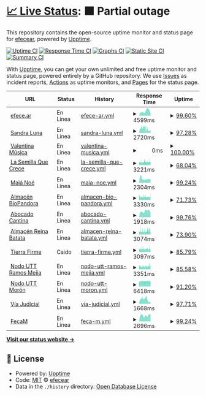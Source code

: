 # [📈 Live Status](https://efecear.github.io/upptime): <!--live status--> **🟧 Partial outage**

This repository contains the open-source uptime monitor and status page for [efecear](https://efecear.github.io/upptime), powered by [Upptime](https://github.com/upptime/upptime).

[![Uptime CI](https://github.com/efecear/upptime/workflows/Uptime%20CI/badge.svg)](https://github.com/efecear/upptime/actions?query=workflow%3A%22Uptime+CI%22)
[![Response Time CI](https://github.com/efecear/upptime/workflows/Response%20Time%20CI/badge.svg)](https://github.com/efecear/upptime/actions?query=workflow%3A%22Response+Time+CI%22)
[![Graphs CI](https://github.com/efecear/upptime/workflows/Graphs%20CI/badge.svg)](https://github.com/efecear/upptime/actions?query=workflow%3A%22Graphs+CI%22)
[![Static Site CI](https://github.com/efecear/upptime/workflows/Static%20Site%20CI/badge.svg)](https://github.com/efecear/upptime/actions?query=workflow%3A%22Static+Site+CI%22)
[![Summary CI](https://github.com/efecear/upptime/workflows/Summary%20CI/badge.svg)](https://github.com/efecear/upptime/actions?query=workflow%3A%22Summary+CI%22)

With [Upptime](https://upptime.js.org), you can get your own unlimited and free uptime monitor and status page, powered entirely by a GitHub repository. We use [Issues](https://github.com/efecear/upptime/issues) as incident reports, [Actions](https://github.com/efecear/upptime/actions) as uptime monitors, and [Pages](https://efecear.github.io/upptime) for the status page.

<!--start: status pages-->
<!-- This summary is generated by Upptime (https://github.com/upptime/upptime) -->
<!-- Do not edit this manually, your changes will be overwritten -->
<!-- prettier-ignore -->
| URL | Status | History | Response Time | Uptime |
| --- | ------ | ------- | ------------- | ------ |
| <img alt="" src="https://efece.ar/wp-content/uploads/2021/08/logo-150x150.png" height="13"> [efece.ar](https://www.efece.ar) | En Linea | [efece-ar.yml](https://github.com/efecear/upptime/commits/HEAD/history/efece-ar.yml) | <details><summary><img alt="Response time graph" src="./graphs/efece-ar/response-time-week.png" height="20"> 4599ms</summary><br><a href="https://estado.efece.ar/history/efece-ar"><img alt="Response time 4096" src="https://img.shields.io/endpoint?url=https%3A%2F%2Fraw.githubusercontent.com%2Fefecear%2Fupptime%2FHEAD%2Fapi%2Fefece-ar%2Fresponse-time.json"></a><br><a href="https://estado.efece.ar/history/efece-ar"><img alt="24-hour response time 5742" src="https://img.shields.io/endpoint?url=https%3A%2F%2Fraw.githubusercontent.com%2Fefecear%2Fupptime%2FHEAD%2Fapi%2Fefece-ar%2Fresponse-time-day.json"></a><br><a href="https://estado.efece.ar/history/efece-ar"><img alt="7-day response time 4599" src="https://img.shields.io/endpoint?url=https%3A%2F%2Fraw.githubusercontent.com%2Fefecear%2Fupptime%2FHEAD%2Fapi%2Fefece-ar%2Fresponse-time-week.json"></a><br><a href="https://estado.efece.ar/history/efece-ar"><img alt="30-day response time 3941" src="https://img.shields.io/endpoint?url=https%3A%2F%2Fraw.githubusercontent.com%2Fefecear%2Fupptime%2FHEAD%2Fapi%2Fefece-ar%2Fresponse-time-month.json"></a><br><a href="https://estado.efece.ar/history/efece-ar"><img alt="1-year response time 4096" src="https://img.shields.io/endpoint?url=https%3A%2F%2Fraw.githubusercontent.com%2Fefecear%2Fupptime%2FHEAD%2Fapi%2Fefece-ar%2Fresponse-time-year.json"></a></details> | <details><summary><a href="https://estado.efece.ar/history/efece-ar">99.60%</a></summary><a href="https://estado.efece.ar/history/efece-ar"><img alt="All-time uptime 99.59%" src="https://img.shields.io/endpoint?url=https%3A%2F%2Fraw.githubusercontent.com%2Fefecear%2Fupptime%2FHEAD%2Fapi%2Fefece-ar%2Fuptime.json"></a><br><a href="https://estado.efece.ar/history/efece-ar"><img alt="24-hour uptime 100.00%" src="https://img.shields.io/endpoint?url=https%3A%2F%2Fraw.githubusercontent.com%2Fefecear%2Fupptime%2FHEAD%2Fapi%2Fefece-ar%2Fuptime-day.json"></a><br><a href="https://estado.efece.ar/history/efece-ar"><img alt="7-day uptime 99.60%" src="https://img.shields.io/endpoint?url=https%3A%2F%2Fraw.githubusercontent.com%2Fefecear%2Fupptime%2FHEAD%2Fapi%2Fefece-ar%2Fuptime-week.json"></a><br><a href="https://estado.efece.ar/history/efece-ar"><img alt="30-day uptime 99.27%" src="https://img.shields.io/endpoint?url=https%3A%2F%2Fraw.githubusercontent.com%2Fefecear%2Fupptime%2FHEAD%2Fapi%2Fefece-ar%2Fuptime-month.json"></a><br><a href="https://estado.efece.ar/history/efece-ar"><img alt="1-year uptime 99.59%" src="https://img.shields.io/endpoint?url=https%3A%2F%2Fraw.githubusercontent.com%2Fefecear%2Fupptime%2FHEAD%2Fapi%2Fefece-ar%2Fuptime-year.json"></a></details>
| <img alt="" src="https://www.sandraluna.com.ar/wp-content/uploads/2021/04/apple-touch-icon-57x57-precomposed1.png" height="13"> [Sandra Luna](https://www.sandraluna.com.ar) | En Linea | [sandra-luna.yml](https://github.com/efecear/upptime/commits/HEAD/history/sandra-luna.yml) | <details><summary><img alt="Response time graph" src="./graphs/sandra-luna/response-time-week.png" height="20"> 2720ms</summary><br><a href="https://estado.efece.ar/history/sandra-luna"><img alt="Response time 4268" src="https://img.shields.io/endpoint?url=https%3A%2F%2Fraw.githubusercontent.com%2Fefecear%2Fupptime%2FHEAD%2Fapi%2Fsandra-luna%2Fresponse-time.json"></a><br><a href="https://estado.efece.ar/history/sandra-luna"><img alt="24-hour response time 1815" src="https://img.shields.io/endpoint?url=https%3A%2F%2Fraw.githubusercontent.com%2Fefecear%2Fupptime%2FHEAD%2Fapi%2Fsandra-luna%2Fresponse-time-day.json"></a><br><a href="https://estado.efece.ar/history/sandra-luna"><img alt="7-day response time 2720" src="https://img.shields.io/endpoint?url=https%3A%2F%2Fraw.githubusercontent.com%2Fefecear%2Fupptime%2FHEAD%2Fapi%2Fsandra-luna%2Fresponse-time-week.json"></a><br><a href="https://estado.efece.ar/history/sandra-luna"><img alt="30-day response time 3748" src="https://img.shields.io/endpoint?url=https%3A%2F%2Fraw.githubusercontent.com%2Fefecear%2Fupptime%2FHEAD%2Fapi%2Fsandra-luna%2Fresponse-time-month.json"></a><br><a href="https://estado.efece.ar/history/sandra-luna"><img alt="1-year response time 4268" src="https://img.shields.io/endpoint?url=https%3A%2F%2Fraw.githubusercontent.com%2Fefecear%2Fupptime%2FHEAD%2Fapi%2Fsandra-luna%2Fresponse-time-year.json"></a></details> | <details><summary><a href="https://estado.efece.ar/history/sandra-luna">97.28%</a></summary><a href="https://estado.efece.ar/history/sandra-luna"><img alt="All-time uptime 99.62%" src="https://img.shields.io/endpoint?url=https%3A%2F%2Fraw.githubusercontent.com%2Fefecear%2Fupptime%2FHEAD%2Fapi%2Fsandra-luna%2Fuptime.json"></a><br><a href="https://estado.efece.ar/history/sandra-luna"><img alt="24-hour uptime 91.02%" src="https://img.shields.io/endpoint?url=https%3A%2F%2Fraw.githubusercontent.com%2Fefecear%2Fupptime%2FHEAD%2Fapi%2Fsandra-luna%2Fuptime-day.json"></a><br><a href="https://estado.efece.ar/history/sandra-luna"><img alt="7-day uptime 97.28%" src="https://img.shields.io/endpoint?url=https%3A%2F%2Fraw.githubusercontent.com%2Fefecear%2Fupptime%2FHEAD%2Fapi%2Fsandra-luna%2Fuptime-week.json"></a><br><a href="https://estado.efece.ar/history/sandra-luna"><img alt="30-day uptime 99.22%" src="https://img.shields.io/endpoint?url=https%3A%2F%2Fraw.githubusercontent.com%2Fefecear%2Fupptime%2FHEAD%2Fapi%2Fsandra-luna%2Fuptime-month.json"></a><br><a href="https://estado.efece.ar/history/sandra-luna"><img alt="1-year uptime 99.62%" src="https://img.shields.io/endpoint?url=https%3A%2F%2Fraw.githubusercontent.com%2Fefecear%2Fupptime%2FHEAD%2Fapi%2Fsandra-luna%2Fuptime-year.json"></a></details>
| <img alt="" src="https://valentina.musica.ar/wp-content/uploads/2020/04/cropped-external-content.duckduckgo.com_-32x32.png" height="13"> [Valentina Música](https://valentina.musica.ar) | En Linea | [valentina-musica.yml](https://github.com/efecear/upptime/commits/HEAD/history/valentina-musica.yml) | <details><summary><img alt="Response time graph" src="./graphs/valentina-musica/response-time-week.png" height="20"> 0ms</summary><br><a href="https://estado.efece.ar/history/valentina-musica"><img alt="Response time 0" src="https://img.shields.io/endpoint?url=https%3A%2F%2Fraw.githubusercontent.com%2Fefecear%2Fupptime%2FHEAD%2Fapi%2Fvalentina-musica%2Fresponse-time.json"></a><br><a href="https://estado.efece.ar/history/valentina-musica"><img alt="24-hour response time 0" src="https://img.shields.io/endpoint?url=https%3A%2F%2Fraw.githubusercontent.com%2Fefecear%2Fupptime%2FHEAD%2Fapi%2Fvalentina-musica%2Fresponse-time-day.json"></a><br><a href="https://estado.efece.ar/history/valentina-musica"><img alt="7-day response time 0" src="https://img.shields.io/endpoint?url=https%3A%2F%2Fraw.githubusercontent.com%2Fefecear%2Fupptime%2FHEAD%2Fapi%2Fvalentina-musica%2Fresponse-time-week.json"></a><br><a href="https://estado.efece.ar/history/valentina-musica"><img alt="30-day response time 0" src="https://img.shields.io/endpoint?url=https%3A%2F%2Fraw.githubusercontent.com%2Fefecear%2Fupptime%2FHEAD%2Fapi%2Fvalentina-musica%2Fresponse-time-month.json"></a><br><a href="https://estado.efece.ar/history/valentina-musica"><img alt="1-year response time 0" src="https://img.shields.io/endpoint?url=https%3A%2F%2Fraw.githubusercontent.com%2Fefecear%2Fupptime%2FHEAD%2Fapi%2Fvalentina-musica%2Fresponse-time-year.json"></a></details> | <details><summary><a href="https://estado.efece.ar/history/valentina-musica">100.00%</a></summary><a href="https://estado.efece.ar/history/valentina-musica"><img alt="All-time uptime 99.94%" src="https://img.shields.io/endpoint?url=https%3A%2F%2Fraw.githubusercontent.com%2Fefecear%2Fupptime%2FHEAD%2Fapi%2Fvalentina-musica%2Fuptime.json"></a><br><a href="https://estado.efece.ar/history/valentina-musica"><img alt="24-hour uptime 100.00%" src="https://img.shields.io/endpoint?url=https%3A%2F%2Fraw.githubusercontent.com%2Fefecear%2Fupptime%2FHEAD%2Fapi%2Fvalentina-musica%2Fuptime-day.json"></a><br><a href="https://estado.efece.ar/history/valentina-musica"><img alt="7-day uptime 100.00%" src="https://img.shields.io/endpoint?url=https%3A%2F%2Fraw.githubusercontent.com%2Fefecear%2Fupptime%2FHEAD%2Fapi%2Fvalentina-musica%2Fuptime-week.json"></a><br><a href="https://estado.efece.ar/history/valentina-musica"><img alt="30-day uptime 99.93%" src="https://img.shields.io/endpoint?url=https%3A%2F%2Fraw.githubusercontent.com%2Fefecear%2Fupptime%2FHEAD%2Fapi%2Fvalentina-musica%2Fuptime-month.json"></a><br><a href="https://estado.efece.ar/history/valentina-musica"><img alt="1-year uptime 99.94%" src="https://img.shields.io/endpoint?url=https%3A%2F%2Fraw.githubusercontent.com%2Fefecear%2Fupptime%2FHEAD%2Fapi%2Fvalentina-musica%2Fuptime-year.json"></a></details>
| <img alt="" src="https://www.lasemillaquecrece.com.ar/wp-content/uploads/2020/08/icono.jpg" height="13"> [La Semilla Que Crece](https://www.lasemillaquecrece.com.ar) | En Linea | [la-semilla-que-crece.yml](https://github.com/efecear/upptime/commits/HEAD/history/la-semilla-que-crece.yml) | <details><summary><img alt="Response time graph" src="./graphs/la-semilla-que-crece/response-time-week.png" height="20"> 3221ms</summary><br><a href="https://estado.efece.ar/history/la-semilla-que-crece"><img alt="Response time 2832" src="https://img.shields.io/endpoint?url=https%3A%2F%2Fraw.githubusercontent.com%2Fefecear%2Fupptime%2FHEAD%2Fapi%2Fla-semilla-que-crece%2Fresponse-time.json"></a><br><a href="https://estado.efece.ar/history/la-semilla-que-crece"><img alt="24-hour response time 2984" src="https://img.shields.io/endpoint?url=https%3A%2F%2Fraw.githubusercontent.com%2Fefecear%2Fupptime%2FHEAD%2Fapi%2Fla-semilla-que-crece%2Fresponse-time-day.json"></a><br><a href="https://estado.efece.ar/history/la-semilla-que-crece"><img alt="7-day response time 3221" src="https://img.shields.io/endpoint?url=https%3A%2F%2Fraw.githubusercontent.com%2Fefecear%2Fupptime%2FHEAD%2Fapi%2Fla-semilla-que-crece%2Fresponse-time-week.json"></a><br><a href="https://estado.efece.ar/history/la-semilla-que-crece"><img alt="30-day response time 2879" src="https://img.shields.io/endpoint?url=https%3A%2F%2Fraw.githubusercontent.com%2Fefecear%2Fupptime%2FHEAD%2Fapi%2Fla-semilla-que-crece%2Fresponse-time-month.json"></a><br><a href="https://estado.efece.ar/history/la-semilla-que-crece"><img alt="1-year response time 2832" src="https://img.shields.io/endpoint?url=https%3A%2F%2Fraw.githubusercontent.com%2Fefecear%2Fupptime%2FHEAD%2Fapi%2Fla-semilla-que-crece%2Fresponse-time-year.json"></a></details> | <details><summary><a href="https://estado.efece.ar/history/la-semilla-que-crece">68.04%</a></summary><a href="https://estado.efece.ar/history/la-semilla-que-crece"><img alt="All-time uptime 96.65%" src="https://img.shields.io/endpoint?url=https%3A%2F%2Fraw.githubusercontent.com%2Fefecear%2Fupptime%2FHEAD%2Fapi%2Fla-semilla-que-crece%2Fuptime.json"></a><br><a href="https://estado.efece.ar/history/la-semilla-que-crece"><img alt="24-hour uptime 65.84%" src="https://img.shields.io/endpoint?url=https%3A%2F%2Fraw.githubusercontent.com%2Fefecear%2Fupptime%2FHEAD%2Fapi%2Fla-semilla-que-crece%2Fuptime-day.json"></a><br><a href="https://estado.efece.ar/history/la-semilla-que-crece"><img alt="7-day uptime 68.04%" src="https://img.shields.io/endpoint?url=https%3A%2F%2Fraw.githubusercontent.com%2Fefecear%2Fupptime%2FHEAD%2Fapi%2Fla-semilla-que-crece%2Fuptime-week.json"></a><br><a href="https://estado.efece.ar/history/la-semilla-que-crece"><img alt="30-day uptime 92.65%" src="https://img.shields.io/endpoint?url=https%3A%2F%2Fraw.githubusercontent.com%2Fefecear%2Fupptime%2FHEAD%2Fapi%2Fla-semilla-que-crece%2Fuptime-month.json"></a><br><a href="https://estado.efece.ar/history/la-semilla-que-crece"><img alt="1-year uptime 96.65%" src="https://img.shields.io/endpoint?url=https%3A%2F%2Fraw.githubusercontent.com%2Fefecear%2Fupptime%2FHEAD%2Fapi%2Fla-semilla-que-crece%2Fuptime-year.json"></a></details>
| <img alt="" src="https://favicons.githubusercontent.com/www.maianoe.com.ar" height="13"> [Maiá Noé](https://www.maianoe.com.ar) | En Linea | [maia-noe.yml](https://github.com/efecear/upptime/commits/HEAD/history/maia-noe.yml) | <details><summary><img alt="Response time graph" src="./graphs/maia-noe/response-time-week.png" height="20"> 2304ms</summary><br><a href="https://estado.efece.ar/history/maia-noe"><img alt="Response time 2754" src="https://img.shields.io/endpoint?url=https%3A%2F%2Fraw.githubusercontent.com%2Fefecear%2Fupptime%2FHEAD%2Fapi%2Fmaia-noe%2Fresponse-time.json"></a><br><a href="https://estado.efece.ar/history/maia-noe"><img alt="24-hour response time 0" src="https://img.shields.io/endpoint?url=https%3A%2F%2Fraw.githubusercontent.com%2Fefecear%2Fupptime%2FHEAD%2Fapi%2Fmaia-noe%2Fresponse-time-day.json"></a><br><a href="https://estado.efece.ar/history/maia-noe"><img alt="7-day response time 2304" src="https://img.shields.io/endpoint?url=https%3A%2F%2Fraw.githubusercontent.com%2Fefecear%2Fupptime%2FHEAD%2Fapi%2Fmaia-noe%2Fresponse-time-week.json"></a><br><a href="https://estado.efece.ar/history/maia-noe"><img alt="30-day response time 2344" src="https://img.shields.io/endpoint?url=https%3A%2F%2Fraw.githubusercontent.com%2Fefecear%2Fupptime%2FHEAD%2Fapi%2Fmaia-noe%2Fresponse-time-month.json"></a><br><a href="https://estado.efece.ar/history/maia-noe"><img alt="1-year response time 2754" src="https://img.shields.io/endpoint?url=https%3A%2F%2Fraw.githubusercontent.com%2Fefecear%2Fupptime%2FHEAD%2Fapi%2Fmaia-noe%2Fresponse-time-year.json"></a></details> | <details><summary><a href="https://estado.efece.ar/history/maia-noe">99.24%</a></summary><a href="https://estado.efece.ar/history/maia-noe"><img alt="All-time uptime 96.81%" src="https://img.shields.io/endpoint?url=https%3A%2F%2Fraw.githubusercontent.com%2Fefecear%2Fupptime%2FHEAD%2Fapi%2Fmaia-noe%2Fuptime.json"></a><br><a href="https://estado.efece.ar/history/maia-noe"><img alt="24-hour uptime 100.00%" src="https://img.shields.io/endpoint?url=https%3A%2F%2Fraw.githubusercontent.com%2Fefecear%2Fupptime%2FHEAD%2Fapi%2Fmaia-noe%2Fuptime-day.json"></a><br><a href="https://estado.efece.ar/history/maia-noe"><img alt="7-day uptime 99.24%" src="https://img.shields.io/endpoint?url=https%3A%2F%2Fraw.githubusercontent.com%2Fefecear%2Fupptime%2FHEAD%2Fapi%2Fmaia-noe%2Fuptime-week.json"></a><br><a href="https://estado.efece.ar/history/maia-noe"><img alt="30-day uptime 98.74%" src="https://img.shields.io/endpoint?url=https%3A%2F%2Fraw.githubusercontent.com%2Fefecear%2Fupptime%2FHEAD%2Fapi%2Fmaia-noe%2Fuptime-month.json"></a><br><a href="https://estado.efece.ar/history/maia-noe"><img alt="1-year uptime 96.81%" src="https://img.shields.io/endpoint?url=https%3A%2F%2Fraw.githubusercontent.com%2Fefecear%2Fupptime%2FHEAD%2Fapi%2Fmaia-noe%2Fuptime-year.json"></a></details>
| <img alt="" src="https://favicons.githubusercontent.com/www.biopandora.com.ar" height="13"> [Almacén BioPandora](https://www.biopandora.com.ar) | En Linea | [almacen-bio-pandora.yml](https://github.com/efecear/upptime/commits/HEAD/history/almacen-bio-pandora.yml) | <details><summary><img alt="Response time graph" src="./graphs/almacen-bio-pandora/response-time-week.png" height="20"> 3330ms</summary><br><a href="https://estado.efece.ar/history/almacen-bio-pandora"><img alt="Response time 2949" src="https://img.shields.io/endpoint?url=https%3A%2F%2Fraw.githubusercontent.com%2Fefecear%2Fupptime%2FHEAD%2Fapi%2Falmacen-bio-pandora%2Fresponse-time.json"></a><br><a href="https://estado.efece.ar/history/almacen-bio-pandora"><img alt="24-hour response time 3694" src="https://img.shields.io/endpoint?url=https%3A%2F%2Fraw.githubusercontent.com%2Fefecear%2Fupptime%2FHEAD%2Fapi%2Falmacen-bio-pandora%2Fresponse-time-day.json"></a><br><a href="https://estado.efece.ar/history/almacen-bio-pandora"><img alt="7-day response time 3330" src="https://img.shields.io/endpoint?url=https%3A%2F%2Fraw.githubusercontent.com%2Fefecear%2Fupptime%2FHEAD%2Fapi%2Falmacen-bio-pandora%2Fresponse-time-week.json"></a><br><a href="https://estado.efece.ar/history/almacen-bio-pandora"><img alt="30-day response time 3053" src="https://img.shields.io/endpoint?url=https%3A%2F%2Fraw.githubusercontent.com%2Fefecear%2Fupptime%2FHEAD%2Fapi%2Falmacen-bio-pandora%2Fresponse-time-month.json"></a><br><a href="https://estado.efece.ar/history/almacen-bio-pandora"><img alt="1-year response time 2949" src="https://img.shields.io/endpoint?url=https%3A%2F%2Fraw.githubusercontent.com%2Fefecear%2Fupptime%2FHEAD%2Fapi%2Falmacen-bio-pandora%2Fresponse-time-year.json"></a></details> | <details><summary><a href="https://estado.efece.ar/history/almacen-bio-pandora">71.73%</a></summary><a href="https://estado.efece.ar/history/almacen-bio-pandora"><img alt="All-time uptime 96.36%" src="https://img.shields.io/endpoint?url=https%3A%2F%2Fraw.githubusercontent.com%2Fefecear%2Fupptime%2FHEAD%2Fapi%2Falmacen-bio-pandora%2Fuptime.json"></a><br><a href="https://estado.efece.ar/history/almacen-bio-pandora"><img alt="24-hour uptime 68.37%" src="https://img.shields.io/endpoint?url=https%3A%2F%2Fraw.githubusercontent.com%2Fefecear%2Fupptime%2FHEAD%2Fapi%2Falmacen-bio-pandora%2Fuptime-day.json"></a><br><a href="https://estado.efece.ar/history/almacen-bio-pandora"><img alt="7-day uptime 71.73%" src="https://img.shields.io/endpoint?url=https%3A%2F%2Fraw.githubusercontent.com%2Fefecear%2Fupptime%2FHEAD%2Fapi%2Falmacen-bio-pandora%2Fuptime-week.json"></a><br><a href="https://estado.efece.ar/history/almacen-bio-pandora"><img alt="30-day uptime 92.12%" src="https://img.shields.io/endpoint?url=https%3A%2F%2Fraw.githubusercontent.com%2Fefecear%2Fupptime%2FHEAD%2Fapi%2Falmacen-bio-pandora%2Fuptime-month.json"></a><br><a href="https://estado.efece.ar/history/almacen-bio-pandora"><img alt="1-year uptime 96.36%" src="https://img.shields.io/endpoint?url=https%3A%2F%2Fraw.githubusercontent.com%2Fefecear%2Fupptime%2FHEAD%2Fapi%2Falmacen-bio-pandora%2Fuptime-year.json"></a></details>
| <img alt="" src="https://favicons.githubusercontent.com/www.abocado.com.ar" height="13"> [Abocado Cantina](https://www.abocado.com.ar) | En Linea | [abocado-cantina.yml](https://github.com/efecear/upptime/commits/HEAD/history/abocado-cantina.yml) | <details><summary><img alt="Response time graph" src="./graphs/abocado-cantina/response-time-week.png" height="20"> 1918ms</summary><br><a href="https://estado.efece.ar/history/abocado-cantina"><img alt="Response time 1976" src="https://img.shields.io/endpoint?url=https%3A%2F%2Fraw.githubusercontent.com%2Fefecear%2Fupptime%2FHEAD%2Fapi%2Fabocado-cantina%2Fresponse-time.json"></a><br><a href="https://estado.efece.ar/history/abocado-cantina"><img alt="24-hour response time 0" src="https://img.shields.io/endpoint?url=https%3A%2F%2Fraw.githubusercontent.com%2Fefecear%2Fupptime%2FHEAD%2Fapi%2Fabocado-cantina%2Fresponse-time-day.json"></a><br><a href="https://estado.efece.ar/history/abocado-cantina"><img alt="7-day response time 1918" src="https://img.shields.io/endpoint?url=https%3A%2F%2Fraw.githubusercontent.com%2Fefecear%2Fupptime%2FHEAD%2Fapi%2Fabocado-cantina%2Fresponse-time-week.json"></a><br><a href="https://estado.efece.ar/history/abocado-cantina"><img alt="30-day response time 2024" src="https://img.shields.io/endpoint?url=https%3A%2F%2Fraw.githubusercontent.com%2Fefecear%2Fupptime%2FHEAD%2Fapi%2Fabocado-cantina%2Fresponse-time-month.json"></a><br><a href="https://estado.efece.ar/history/abocado-cantina"><img alt="1-year response time 1976" src="https://img.shields.io/endpoint?url=https%3A%2F%2Fraw.githubusercontent.com%2Fefecear%2Fupptime%2FHEAD%2Fapi%2Fabocado-cantina%2Fresponse-time-year.json"></a></details> | <details><summary><a href="https://estado.efece.ar/history/abocado-cantina">99.76%</a></summary><a href="https://estado.efece.ar/history/abocado-cantina"><img alt="All-time uptime 99.64%" src="https://img.shields.io/endpoint?url=https%3A%2F%2Fraw.githubusercontent.com%2Fefecear%2Fupptime%2FHEAD%2Fapi%2Fabocado-cantina%2Fuptime.json"></a><br><a href="https://estado.efece.ar/history/abocado-cantina"><img alt="24-hour uptime 100.00%" src="https://img.shields.io/endpoint?url=https%3A%2F%2Fraw.githubusercontent.com%2Fefecear%2Fupptime%2FHEAD%2Fapi%2Fabocado-cantina%2Fuptime-day.json"></a><br><a href="https://estado.efece.ar/history/abocado-cantina"><img alt="7-day uptime 99.76%" src="https://img.shields.io/endpoint?url=https%3A%2F%2Fraw.githubusercontent.com%2Fefecear%2Fupptime%2FHEAD%2Fapi%2Fabocado-cantina%2Fuptime-week.json"></a><br><a href="https://estado.efece.ar/history/abocado-cantina"><img alt="30-day uptime 99.46%" src="https://img.shields.io/endpoint?url=https%3A%2F%2Fraw.githubusercontent.com%2Fefecear%2Fupptime%2FHEAD%2Fapi%2Fabocado-cantina%2Fuptime-month.json"></a><br><a href="https://estado.efece.ar/history/abocado-cantina"><img alt="1-year uptime 99.64%" src="https://img.shields.io/endpoint?url=https%3A%2F%2Fraw.githubusercontent.com%2Fefecear%2Fupptime%2FHEAD%2Fapi%2Fabocado-cantina%2Fuptime-year.json"></a></details>
| <img alt="" src="https://favicons.githubusercontent.com/www.reina-batata.com.ar" height="13"> [Almacén Reina Batata](https://www.reina-batata.com.ar) | En Linea | [almacen-reina-batata.yml](https://github.com/efecear/upptime/commits/HEAD/history/almacen-reina-batata.yml) | <details><summary><img alt="Response time graph" src="./graphs/almacen-reina-batata/response-time-week.png" height="20"> 3074ms</summary><br><a href="https://estado.efece.ar/history/almacen-reina-batata"><img alt="Response time 2556" src="https://img.shields.io/endpoint?url=https%3A%2F%2Fraw.githubusercontent.com%2Fefecear%2Fupptime%2FHEAD%2Fapi%2Falmacen-reina-batata%2Fresponse-time.json"></a><br><a href="https://estado.efece.ar/history/almacen-reina-batata"><img alt="24-hour response time 2387" src="https://img.shields.io/endpoint?url=https%3A%2F%2Fraw.githubusercontent.com%2Fefecear%2Fupptime%2FHEAD%2Fapi%2Falmacen-reina-batata%2Fresponse-time-day.json"></a><br><a href="https://estado.efece.ar/history/almacen-reina-batata"><img alt="7-day response time 3074" src="https://img.shields.io/endpoint?url=https%3A%2F%2Fraw.githubusercontent.com%2Fefecear%2Fupptime%2FHEAD%2Fapi%2Falmacen-reina-batata%2Fresponse-time-week.json"></a><br><a href="https://estado.efece.ar/history/almacen-reina-batata"><img alt="30-day response time 2696" src="https://img.shields.io/endpoint?url=https%3A%2F%2Fraw.githubusercontent.com%2Fefecear%2Fupptime%2FHEAD%2Fapi%2Falmacen-reina-batata%2Fresponse-time-month.json"></a><br><a href="https://estado.efece.ar/history/almacen-reina-batata"><img alt="1-year response time 2556" src="https://img.shields.io/endpoint?url=https%3A%2F%2Fraw.githubusercontent.com%2Fefecear%2Fupptime%2FHEAD%2Fapi%2Falmacen-reina-batata%2Fresponse-time-year.json"></a></details> | <details><summary><a href="https://estado.efece.ar/history/almacen-reina-batata">73.90%</a></summary><a href="https://estado.efece.ar/history/almacen-reina-batata"><img alt="All-time uptime 96.96%" src="https://img.shields.io/endpoint?url=https%3A%2F%2Fraw.githubusercontent.com%2Fefecear%2Fupptime%2FHEAD%2Fapi%2Falmacen-reina-batata%2Fuptime.json"></a><br><a href="https://estado.efece.ar/history/almacen-reina-batata"><img alt="24-hour uptime 76.26%" src="https://img.shields.io/endpoint?url=https%3A%2F%2Fraw.githubusercontent.com%2Fefecear%2Fupptime%2FHEAD%2Fapi%2Falmacen-reina-batata%2Fuptime-day.json"></a><br><a href="https://estado.efece.ar/history/almacen-reina-batata"><img alt="7-day uptime 73.90%" src="https://img.shields.io/endpoint?url=https%3A%2F%2Fraw.githubusercontent.com%2Fefecear%2Fupptime%2FHEAD%2Fapi%2Falmacen-reina-batata%2Fuptime-week.json"></a><br><a href="https://estado.efece.ar/history/almacen-reina-batata"><img alt="30-day uptime 93.42%" src="https://img.shields.io/endpoint?url=https%3A%2F%2Fraw.githubusercontent.com%2Fefecear%2Fupptime%2FHEAD%2Fapi%2Falmacen-reina-batata%2Fuptime-month.json"></a><br><a href="https://estado.efece.ar/history/almacen-reina-batata"><img alt="1-year uptime 96.96%" src="https://img.shields.io/endpoint?url=https%3A%2F%2Fraw.githubusercontent.com%2Fefecear%2Fupptime%2FHEAD%2Fapi%2Falmacen-reina-batata%2Fuptime-year.json"></a></details>
| <img alt="" src="https://favicons.githubusercontent.com/www.tierrafirmenodoutt.com.ar" height="13"> [Tierra Firme](https://www.tierrafirmenodoutt.com.ar) | Caido | [tierra-firme.yml](https://github.com/efecear/upptime/commits/HEAD/history/tierra-firme.yml) | <details><summary><img alt="Response time graph" src="./graphs/tierra-firme/response-time-week.png" height="20"> 3097ms</summary><br><a href="https://estado.efece.ar/history/tierra-firme"><img alt="Response time 2995" src="https://img.shields.io/endpoint?url=https%3A%2F%2Fraw.githubusercontent.com%2Fefecear%2Fupptime%2FHEAD%2Fapi%2Ftierra-firme%2Fresponse-time.json"></a><br><a href="https://estado.efece.ar/history/tierra-firme"><img alt="24-hour response time 2698" src="https://img.shields.io/endpoint?url=https%3A%2F%2Fraw.githubusercontent.com%2Fefecear%2Fupptime%2FHEAD%2Fapi%2Ftierra-firme%2Fresponse-time-day.json"></a><br><a href="https://estado.efece.ar/history/tierra-firme"><img alt="7-day response time 3097" src="https://img.shields.io/endpoint?url=https%3A%2F%2Fraw.githubusercontent.com%2Fefecear%2Fupptime%2FHEAD%2Fapi%2Ftierra-firme%2Fresponse-time-week.json"></a><br><a href="https://estado.efece.ar/history/tierra-firme"><img alt="30-day response time 3076" src="https://img.shields.io/endpoint?url=https%3A%2F%2Fraw.githubusercontent.com%2Fefecear%2Fupptime%2FHEAD%2Fapi%2Ftierra-firme%2Fresponse-time-month.json"></a><br><a href="https://estado.efece.ar/history/tierra-firme"><img alt="1-year response time 2995" src="https://img.shields.io/endpoint?url=https%3A%2F%2Fraw.githubusercontent.com%2Fefecear%2Fupptime%2FHEAD%2Fapi%2Ftierra-firme%2Fresponse-time-year.json"></a></details> | <details><summary><a href="https://estado.efece.ar/history/tierra-firme">85.79%</a></summary><a href="https://estado.efece.ar/history/tierra-firme"><img alt="All-time uptime 96.82%" src="https://img.shields.io/endpoint?url=https%3A%2F%2Fraw.githubusercontent.com%2Fefecear%2Fupptime%2FHEAD%2Fapi%2Ftierra-firme%2Fuptime.json"></a><br><a href="https://estado.efece.ar/history/tierra-firme"><img alt="24-hour uptime 94.19%" src="https://img.shields.io/endpoint?url=https%3A%2F%2Fraw.githubusercontent.com%2Fefecear%2Fupptime%2FHEAD%2Fapi%2Ftierra-firme%2Fuptime-day.json"></a><br><a href="https://estado.efece.ar/history/tierra-firme"><img alt="7-day uptime 85.79%" src="https://img.shields.io/endpoint?url=https%3A%2F%2Fraw.githubusercontent.com%2Fefecear%2Fupptime%2FHEAD%2Fapi%2Ftierra-firme%2Fuptime-week.json"></a><br><a href="https://estado.efece.ar/history/tierra-firme"><img alt="30-day uptime 93.12%" src="https://img.shields.io/endpoint?url=https%3A%2F%2Fraw.githubusercontent.com%2Fefecear%2Fupptime%2FHEAD%2Fapi%2Ftierra-firme%2Fuptime-month.json"></a><br><a href="https://estado.efece.ar/history/tierra-firme"><img alt="1-year uptime 96.82%" src="https://img.shields.io/endpoint?url=https%3A%2F%2Fraw.githubusercontent.com%2Fefecear%2Fupptime%2FHEAD%2Fapi%2Ftierra-firme%2Fuptime-year.json"></a></details>
| <img alt="" src="https://favicons.githubusercontent.com/www.uttnodoramosmejia.com.ar" height="13"> [Nodo UTT Ramos Mejia](https://www.uttnodoramosmejia.com.ar) | En Linea | [nodo-utt-ramos-mejia.yml](https://github.com/efecear/upptime/commits/HEAD/history/nodo-utt-ramos-mejia.yml) | <details><summary><img alt="Response time graph" src="./graphs/nodo-utt-ramos-mejia/response-time-week.png" height="20"> 3351ms</summary><br><a href="https://estado.efece.ar/history/nodo-utt-ramos-mejia"><img alt="Response time 3150" src="https://img.shields.io/endpoint?url=https%3A%2F%2Fraw.githubusercontent.com%2Fefecear%2Fupptime%2FHEAD%2Fapi%2Fnodo-utt-ramos-mejia%2Fresponse-time.json"></a><br><a href="https://estado.efece.ar/history/nodo-utt-ramos-mejia"><img alt="24-hour response time 2718" src="https://img.shields.io/endpoint?url=https%3A%2F%2Fraw.githubusercontent.com%2Fefecear%2Fupptime%2FHEAD%2Fapi%2Fnodo-utt-ramos-mejia%2Fresponse-time-day.json"></a><br><a href="https://estado.efece.ar/history/nodo-utt-ramos-mejia"><img alt="7-day response time 3351" src="https://img.shields.io/endpoint?url=https%3A%2F%2Fraw.githubusercontent.com%2Fefecear%2Fupptime%2FHEAD%2Fapi%2Fnodo-utt-ramos-mejia%2Fresponse-time-week.json"></a><br><a href="https://estado.efece.ar/history/nodo-utt-ramos-mejia"><img alt="30-day response time 3206" src="https://img.shields.io/endpoint?url=https%3A%2F%2Fraw.githubusercontent.com%2Fefecear%2Fupptime%2FHEAD%2Fapi%2Fnodo-utt-ramos-mejia%2Fresponse-time-month.json"></a><br><a href="https://estado.efece.ar/history/nodo-utt-ramos-mejia"><img alt="1-year response time 3150" src="https://img.shields.io/endpoint?url=https%3A%2F%2Fraw.githubusercontent.com%2Fefecear%2Fupptime%2FHEAD%2Fapi%2Fnodo-utt-ramos-mejia%2Fresponse-time-year.json"></a></details> | <details><summary><a href="https://estado.efece.ar/history/nodo-utt-ramos-mejia">85.58%</a></summary><a href="https://estado.efece.ar/history/nodo-utt-ramos-mejia"><img alt="All-time uptime 96.64%" src="https://img.shields.io/endpoint?url=https%3A%2F%2Fraw.githubusercontent.com%2Fefecear%2Fupptime%2FHEAD%2Fapi%2Fnodo-utt-ramos-mejia%2Fuptime.json"></a><br><a href="https://estado.efece.ar/history/nodo-utt-ramos-mejia"><img alt="24-hour uptime 92.15%" src="https://img.shields.io/endpoint?url=https%3A%2F%2Fraw.githubusercontent.com%2Fefecear%2Fupptime%2FHEAD%2Fapi%2Fnodo-utt-ramos-mejia%2Fuptime-day.json"></a><br><a href="https://estado.efece.ar/history/nodo-utt-ramos-mejia"><img alt="7-day uptime 85.58%" src="https://img.shields.io/endpoint?url=https%3A%2F%2Fraw.githubusercontent.com%2Fefecear%2Fupptime%2FHEAD%2Fapi%2Fnodo-utt-ramos-mejia%2Fuptime-week.json"></a><br><a href="https://estado.efece.ar/history/nodo-utt-ramos-mejia"><img alt="30-day uptime 92.73%" src="https://img.shields.io/endpoint?url=https%3A%2F%2Fraw.githubusercontent.com%2Fefecear%2Fupptime%2FHEAD%2Fapi%2Fnodo-utt-ramos-mejia%2Fuptime-month.json"></a><br><a href="https://estado.efece.ar/history/nodo-utt-ramos-mejia"><img alt="1-year uptime 96.64%" src="https://img.shields.io/endpoint?url=https%3A%2F%2Fraw.githubusercontent.com%2Fefecear%2Fupptime%2FHEAD%2Fapi%2Fnodo-utt-ramos-mejia%2Fuptime-year.json"></a></details>
| <img alt="" src="https://favicons.githubusercontent.com/www.nodouttmoron.com.ar" height="13"> [Nodo UTT Morón](https://www.nodouttmoron.com.ar) | En Linea | [nodo-utt-moron.yml](https://github.com/efecear/upptime/commits/HEAD/history/nodo-utt-moron.yml) | <details><summary><img alt="Response time graph" src="./graphs/nodo-utt-moron/response-time-week.png" height="20"> 6418ms</summary><br><a href="https://estado.efece.ar/history/nodo-utt-moron"><img alt="Response time 6006" src="https://img.shields.io/endpoint?url=https%3A%2F%2Fraw.githubusercontent.com%2Fefecear%2Fupptime%2FHEAD%2Fapi%2Fnodo-utt-moron%2Fresponse-time.json"></a><br><a href="https://estado.efece.ar/history/nodo-utt-moron"><img alt="24-hour response time 5625" src="https://img.shields.io/endpoint?url=https%3A%2F%2Fraw.githubusercontent.com%2Fefecear%2Fupptime%2FHEAD%2Fapi%2Fnodo-utt-moron%2Fresponse-time-day.json"></a><br><a href="https://estado.efece.ar/history/nodo-utt-moron"><img alt="7-day response time 6418" src="https://img.shields.io/endpoint?url=https%3A%2F%2Fraw.githubusercontent.com%2Fefecear%2Fupptime%2FHEAD%2Fapi%2Fnodo-utt-moron%2Fresponse-time-week.json"></a><br><a href="https://estado.efece.ar/history/nodo-utt-moron"><img alt="30-day response time 6027" src="https://img.shields.io/endpoint?url=https%3A%2F%2Fraw.githubusercontent.com%2Fefecear%2Fupptime%2FHEAD%2Fapi%2Fnodo-utt-moron%2Fresponse-time-month.json"></a><br><a href="https://estado.efece.ar/history/nodo-utt-moron"><img alt="1-year response time 6006" src="https://img.shields.io/endpoint?url=https%3A%2F%2Fraw.githubusercontent.com%2Fefecear%2Fupptime%2FHEAD%2Fapi%2Fnodo-utt-moron%2Fresponse-time-year.json"></a></details> | <details><summary><a href="https://estado.efece.ar/history/nodo-utt-moron">91.20%</a></summary><a href="https://estado.efece.ar/history/nodo-utt-moron"><img alt="All-time uptime 97.22%" src="https://img.shields.io/endpoint?url=https%3A%2F%2Fraw.githubusercontent.com%2Fefecear%2Fupptime%2FHEAD%2Fapi%2Fnodo-utt-moron%2Fuptime.json"></a><br><a href="https://estado.efece.ar/history/nodo-utt-moron"><img alt="24-hour uptime 94.45%" src="https://img.shields.io/endpoint?url=https%3A%2F%2Fraw.githubusercontent.com%2Fefecear%2Fupptime%2FHEAD%2Fapi%2Fnodo-utt-moron%2Fuptime-day.json"></a><br><a href="https://estado.efece.ar/history/nodo-utt-moron"><img alt="7-day uptime 91.20%" src="https://img.shields.io/endpoint?url=https%3A%2F%2Fraw.githubusercontent.com%2Fefecear%2Fupptime%2FHEAD%2Fapi%2Fnodo-utt-moron%2Fuptime-week.json"></a><br><a href="https://estado.efece.ar/history/nodo-utt-moron"><img alt="30-day uptime 93.98%" src="https://img.shields.io/endpoint?url=https%3A%2F%2Fraw.githubusercontent.com%2Fefecear%2Fupptime%2FHEAD%2Fapi%2Fnodo-utt-moron%2Fuptime-month.json"></a><br><a href="https://estado.efece.ar/history/nodo-utt-moron"><img alt="1-year uptime 97.22%" src="https://img.shields.io/endpoint?url=https%3A%2F%2Fraw.githubusercontent.com%2Fefecear%2Fupptime%2FHEAD%2Fapi%2Fnodo-utt-moron%2Fuptime-year.json"></a></details>
| <img alt="" src="https://favicons.githubusercontent.com/www.viajudicial.com.ar" height="13"> [Vía Judicial](https://www.viajudicial.com.ar) | En Linea | [via-judicial.yml](https://github.com/efecear/upptime/commits/HEAD/history/via-judicial.yml) | <details><summary><img alt="Response time graph" src="./graphs/via-judicial/response-time-week.png" height="20"> 1668ms</summary><br><a href="https://estado.efece.ar/history/via-judicial"><img alt="Response time 2560" src="https://img.shields.io/endpoint?url=https%3A%2F%2Fraw.githubusercontent.com%2Fefecear%2Fupptime%2FHEAD%2Fapi%2Fvia-judicial%2Fresponse-time.json"></a><br><a href="https://estado.efece.ar/history/via-judicial"><img alt="24-hour response time 885" src="https://img.shields.io/endpoint?url=https%3A%2F%2Fraw.githubusercontent.com%2Fefecear%2Fupptime%2FHEAD%2Fapi%2Fvia-judicial%2Fresponse-time-day.json"></a><br><a href="https://estado.efece.ar/history/via-judicial"><img alt="7-day response time 1668" src="https://img.shields.io/endpoint?url=https%3A%2F%2Fraw.githubusercontent.com%2Fefecear%2Fupptime%2FHEAD%2Fapi%2Fvia-judicial%2Fresponse-time-week.json"></a><br><a href="https://estado.efece.ar/history/via-judicial"><img alt="30-day response time 2306" src="https://img.shields.io/endpoint?url=https%3A%2F%2Fraw.githubusercontent.com%2Fefecear%2Fupptime%2FHEAD%2Fapi%2Fvia-judicial%2Fresponse-time-month.json"></a><br><a href="https://estado.efece.ar/history/via-judicial"><img alt="1-year response time 2560" src="https://img.shields.io/endpoint?url=https%3A%2F%2Fraw.githubusercontent.com%2Fefecear%2Fupptime%2FHEAD%2Fapi%2Fvia-judicial%2Fresponse-time-year.json"></a></details> | <details><summary><a href="https://estado.efece.ar/history/via-judicial">97.71%</a></summary><a href="https://estado.efece.ar/history/via-judicial"><img alt="All-time uptime 99.69%" src="https://img.shields.io/endpoint?url=https%3A%2F%2Fraw.githubusercontent.com%2Fefecear%2Fupptime%2FHEAD%2Fapi%2Fvia-judicial%2Fuptime.json"></a><br><a href="https://estado.efece.ar/history/via-judicial"><img alt="24-hour uptime 91.26%" src="https://img.shields.io/endpoint?url=https%3A%2F%2Fraw.githubusercontent.com%2Fefecear%2Fupptime%2FHEAD%2Fapi%2Fvia-judicial%2Fuptime-day.json"></a><br><a href="https://estado.efece.ar/history/via-judicial"><img alt="7-day uptime 97.71%" src="https://img.shields.io/endpoint?url=https%3A%2F%2Fraw.githubusercontent.com%2Fefecear%2Fupptime%2FHEAD%2Fapi%2Fvia-judicial%2Fuptime-week.json"></a><br><a href="https://estado.efece.ar/history/via-judicial"><img alt="30-day uptime 99.37%" src="https://img.shields.io/endpoint?url=https%3A%2F%2Fraw.githubusercontent.com%2Fefecear%2Fupptime%2FHEAD%2Fapi%2Fvia-judicial%2Fuptime-month.json"></a><br><a href="https://estado.efece.ar/history/via-judicial"><img alt="1-year uptime 99.69%" src="https://img.shields.io/endpoint?url=https%3A%2F%2Fraw.githubusercontent.com%2Fefecear%2Fupptime%2FHEAD%2Fapi%2Fvia-judicial%2Fuptime-year.json"></a></details>
| <img alt="" src="https://favicons.githubusercontent.com/www.fecam.com.ar" height="13"> [FecaM](https://www.fecam.com.ar) | En Linea | [feca-m.yml](https://github.com/efecear/upptime/commits/HEAD/history/feca-m.yml) | <details><summary><img alt="Response time graph" src="./graphs/feca-m/response-time-week.png" height="20"> 2696ms</summary><br><a href="https://estado.efece.ar/history/feca-m"><img alt="Response time 3205" src="https://img.shields.io/endpoint?url=https%3A%2F%2Fraw.githubusercontent.com%2Fefecear%2Fupptime%2FHEAD%2Fapi%2Ffeca-m%2Fresponse-time.json"></a><br><a href="https://estado.efece.ar/history/feca-m"><img alt="24-hour response time 0" src="https://img.shields.io/endpoint?url=https%3A%2F%2Fraw.githubusercontent.com%2Fefecear%2Fupptime%2FHEAD%2Fapi%2Ffeca-m%2Fresponse-time-day.json"></a><br><a href="https://estado.efece.ar/history/feca-m"><img alt="7-day response time 2696" src="https://img.shields.io/endpoint?url=https%3A%2F%2Fraw.githubusercontent.com%2Fefecear%2Fupptime%2FHEAD%2Fapi%2Ffeca-m%2Fresponse-time-week.json"></a><br><a href="https://estado.efece.ar/history/feca-m"><img alt="30-day response time 2811" src="https://img.shields.io/endpoint?url=https%3A%2F%2Fraw.githubusercontent.com%2Fefecear%2Fupptime%2FHEAD%2Fapi%2Ffeca-m%2Fresponse-time-month.json"></a><br><a href="https://estado.efece.ar/history/feca-m"><img alt="1-year response time 3205" src="https://img.shields.io/endpoint?url=https%3A%2F%2Fraw.githubusercontent.com%2Fefecear%2Fupptime%2FHEAD%2Fapi%2Ffeca-m%2Fresponse-time-year.json"></a></details> | <details><summary><a href="https://estado.efece.ar/history/feca-m">99.24%</a></summary><a href="https://estado.efece.ar/history/feca-m"><img alt="All-time uptime 96.85%" src="https://img.shields.io/endpoint?url=https%3A%2F%2Fraw.githubusercontent.com%2Fefecear%2Fupptime%2FHEAD%2Fapi%2Ffeca-m%2Fuptime.json"></a><br><a href="https://estado.efece.ar/history/feca-m"><img alt="24-hour uptime 100.00%" src="https://img.shields.io/endpoint?url=https%3A%2F%2Fraw.githubusercontent.com%2Fefecear%2Fupptime%2FHEAD%2Fapi%2Ffeca-m%2Fuptime-day.json"></a><br><a href="https://estado.efece.ar/history/feca-m"><img alt="7-day uptime 99.24%" src="https://img.shields.io/endpoint?url=https%3A%2F%2Fraw.githubusercontent.com%2Fefecear%2Fupptime%2FHEAD%2Fapi%2Ffeca-m%2Fuptime-week.json"></a><br><a href="https://estado.efece.ar/history/feca-m"><img alt="30-day uptime 98.82%" src="https://img.shields.io/endpoint?url=https%3A%2F%2Fraw.githubusercontent.com%2Fefecear%2Fupptime%2FHEAD%2Fapi%2Ffeca-m%2Fuptime-month.json"></a><br><a href="https://estado.efece.ar/history/feca-m"><img alt="1-year uptime 96.85%" src="https://img.shields.io/endpoint?url=https%3A%2F%2Fraw.githubusercontent.com%2Fefecear%2Fupptime%2FHEAD%2Fapi%2Ffeca-m%2Fuptime-year.json"></a></details>

<!--end: status pages-->

[**Visit our status website →**](https://efecear.github.io/upptime)

## 📄 License

- Powered by: [Upptime](https://github.com/upptime/upptime)
- Code: [MIT](./LICENSE) © [efecear](https://efecear.github.io/upptime)
- Data in the `./history` directory: [Open Database License](https://opendatacommons.org/licenses/odbl/1-0/)

